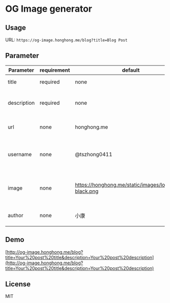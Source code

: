 # OG Image generator

## Usage

URL: `https://og-image.honghong.me/blog?title=Blog Post`

## Parameter

| Parameter   | requirement | default                                                 | description                       |
| ----------- | ----------- | ------------------------------------------------------- | --------------------------------- |
| title       | required    | none                                                    | The title of your post            |
| description | required    | none                                                    | The description of your post      |
| url         | none        | honghong.me                                             | The URL of your website           |
| username    | none        | @tszhong0411                                            | The username of your social media |
| image       | none        | <https://honghong.me/static/images/logo/logo-black.png> | The username of your social media |
| author      | none        | 小康                                                    | The name of the author            |

## Demo

[http://og-image.honghong.me/blog?title=Your%20post%20title&description=Your%20post%20description](http://og-image.honghong.me/blog?title=Your%20post%20title&description=Your%20post%20description)

## License

MIT
